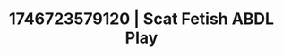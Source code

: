 ---
categories:
- Mutual desire
- AI-generated
- Non-binary beauty
- Erotic dreamscape
- ASMR
- Curvy bodies
- Delicate restraint
- Cosplay
image: /assets/images/1746723579120.jpg
layout: post
seo:
  description: Featured content with high-quality ABDL Play, Scat Fetish. HD images
    available.
  keywords: ABDL Play, Scat Fetish
  og_image: /assets/images/1746723579120.jpg
  schema_type: VisualArtwork
tags:
- ABDL Play
- Scat Fetish
- '#1746723579120'
title: 1746723579120 | Scat Fetish ABDL Play
---